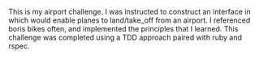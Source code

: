 This is my airport challenge. I was instructed to construct an interface in which would enable planes to land/take_off from an airport. I referenced boris bikes often, and implemented the principles that I learned. This challenge was completed using a TDD approach paired with ruby and rspec. 
